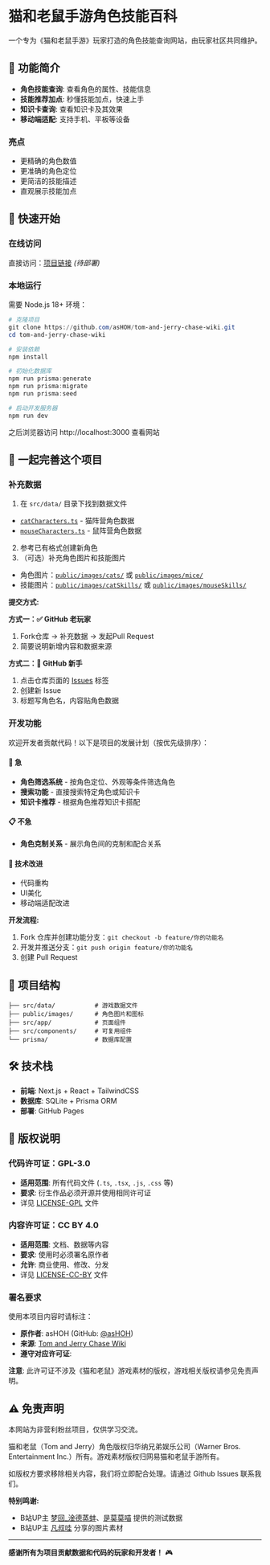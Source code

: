 # 猫和老鼠手游角色技能百科

一个专为《猫和老鼠手游》玩家打造的角色技能查询网站，由玩家社区共同维护。

## 📱 功能简介

- **角色技能查询**: 查看角色的属性、技能信息
- **技能推荐加点**: 秒懂技能加点，快速上手
- **知识卡查询**: 查看知识卡及其效果
- **移动端适配**: 支持手机、平板等设备

### 亮点
- 更精确的角色数值
- 更准确的角色定位
- 更简洁的技能描述
- 直观展示技能加点

## 🚀 快速开始

### 在线访问
直接访问：[项目链接](#) *(待部署)*

### 本地运行
需要 Node.js 18+ 环境：

```powershell
# 克隆项目
git clone https://github.com/asHOH/tom-and-jerry-chase-wiki.git
cd tom-and-jerry-chase-wiki

# 安装依赖
npm install

# 初始化数据库
npm run prisma:generate
npm run prisma:migrate
npm run prisma:seed

# 启动开发服务器
npm run dev
```

之后浏览器访问 http://localhost:3000 查看网站

## 🤝 一起完善这个项目

### 补充数据

1. 在 `src/data/` 目录下找到数据文件
  - [`catCharacters.ts`](./src/data/catCharacters.ts) - 猫阵营角色数据
  - [`mouseCharacters.ts`](./src/data/mouseCharacters.ts) - 鼠阵营角色数据
2. 参考已有格式创建新角色
3. （可选）补充角色图片和技能图片
  - 角色图片：[`public/images/cats/`](./public/images/cats/) 或 [`public/images/mice/`](./public/images/mice/)
  - 技能图片：[`public/images/catSkills/`](./public/images/catSkills/) 或 [`public/images/mouseSkills/`](./public/images/mouseSkills/)

**提交方式:**

**方式一：✅ GitHub 老玩家**
1. Fork仓库 → 补充数据 → 发起Pull Request
2. 简要说明新增内容和数据来源

**方式二：🌱 GitHub 新手**
1. 点击仓库页面的 [Issues](../../issues) 标签
2. 创建新 Issue
3. 标题写角色名，内容贴角色数据

### 开发功能

欢迎开发者贡献代码！以下是项目的发展计划（按优先级排序）：

#### 🚀 急
- **角色筛选系统** - 按角色定位、外观等条件筛选角色
- **搜索功能** - 直接搜索特定角色或知识卡
- **知识卡推荐** - 根据角色推荐知识卡搭配

#### 📋 不急
- **角色克制关系** - 展示角色间的克制和配合关系

#### 🎨 技术改进
- 代码重构
- UI美化
- 移动端适配改进

**开发流程:**
1. Fork 仓库并创建功能分支：`git checkout -b feature/你的功能名`
2. 开发并推送分支：`git push origin feature/你的功能名`
3. 创建 Pull Request

## 📁 项目结构

```
├── src/data/           # 游戏数据文件
├── public/images/      # 角色图片和图标
├── src/app/            # 页面组件
├── src/components/     # 可复用组件
└── prisma/             # 数据库配置
```

## 🛠 技术栈

- **前端**: Next.js + React + TailwindCSS
- **数据库**: SQLite + Prisma ORM
- **部署**: GitHub Pages

## 📄 版权说明

### 代码许可证：GPL-3.0
- **适用范围**: 所有代码文件 (`.ts`, `.tsx`, `.js`, `.css` 等)
- **要求**: 衍生作品必须开源并使用相同许可证
- 详见 [LICENSE-GPL](./LICENSE-GPL) 文件

### 内容许可证：CC BY 4.0
- **适用范围**: 文档、数据等内容
- **要求**: 使用时必须署名原作者
- **允许**: 商业使用、修改、分发
- 详见 [LICENSE-CC-BY](./LICENSE-CC-BY) 文件

### 署名要求
使用本项目内容时请标注：
- **原作者**: asHOH (GitHub: [@asHOH](https://github.com/asHOH))
- **来源**: [Tom and Jerry Chase Wiki](https://github.com/asHOH/Tom-and-jerry-chase-wiki)
- **遵守对应许可证**:

**注意**: 此许可证不涉及《猫和老鼠》游戏素材的版权，游戏相关版权请参见免责声明。

## ⚠️ 免责声明

本网站为非营利粉丝项目，仅供学习交流。

猫和老鼠（Tom and Jerry）角色版权归华纳兄弟娱乐公司（Warner Bros. Entertainment Inc.）所有。游戏素材版权归网易猫和老鼠手游所有。

如版权方要求移除相关内容，我们将立即配合处理。请通过 Github Issues 联系我们。

**特别鸣谢:**
- B站UP主 [梦回_淦德蒸蚌](https://space.bilibili.com/1193776217)、[是莫莫喵](https://space.bilibili.com/443541296) 提供的测试数据
- B站UP主 [凡叔哇](https://space.bilibili.com/273122087) 分享的图片素材

---

**感谢所有为项目贡献数据和代码的玩家和开发者！** 🎮

